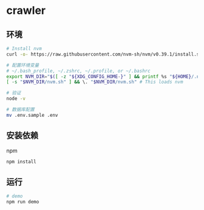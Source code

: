 # crawler

## 环境

```bash
# Install nvm
curl -o- https://raw.githubusercontent.com/nvm-sh/nvm/v0.39.1/install.sh | bash

# 配置环境变量
# ~/.bash_profile, ~/.zshrc, ~/.profile, or ~/.bashrc
export NVM_DIR="$([ -z "${XDG_CONFIG_HOME-}" ] && printf %s "${HOME}/.nvm" || printf %s "${XDG_CONFIG_HOME}/nvm")"
[ -s "$NVM_DIR/nvm.sh" ] && \. "$NVM_DIR/nvm.sh" # This loads nvm

# 验证
node -v

# 数据库配置
mv .env.sample .env
```

## 安装依赖

npm

```bash
npm install
```

## 运行

```bash
# demo
npm run demo
```